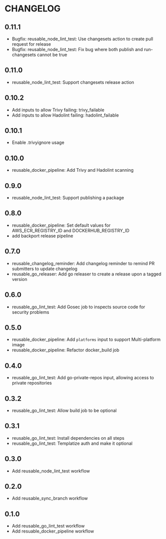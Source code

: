 # CHANGELOG

## 0.11.1

- Bugfix: reusable_node_lint_test: Use changesets action to create pull request for release
- Bugfix: reusable_node_lint_test: Fix bug where both publish and run-changesets cannot be true

## 0.11.0

- reusable_node_lint_test: Support changesets release action
 
## 0.10.2

- Add inputs to allow Trivy failing: trivy_failable
- Add inputs to allow Hadolint failing: hadolint_failable

## 0.10.1

- Enable .trivyignore usage

## 0.10.0

- reusable_docker_pipeline: Add Trivy and Hadolint scanning

## 0.9.0

- reusable_node_lint_test: Support publishing a package

## 0.8.0

- reusable_docker_pipeline: Set default values for AWS_ECR_REGISTRY_ID and DOCKERHUB_REGISTRY_ID
- add backport release pipeline

## 0.7.0

- reusable_changelog_reminder: Add changelog reminder to remind PR submitters to update changelog
- reusable_go_releaser: Add go releaser to create a release upon a tagged version

## 0.6.0

- reusable_go_lint_test: Add Gosec job to inspects source code for security problems

## 0.5.0

- reusable_docker_pipeline: Add `platforms` input to support Multi-platform image
- reusable_docker_pipeline: Refactor docker_build job

## 0.4.0

- reusable_go_lint_test: Add go-private-repos input, allowing access to private repositories

## 0.3.2

- reusable_go_lint_test: Allow build job to be optional

## 0.3.1

- reusable_go_lint_test: Install dependencies on all steps
- reusable_go_lint_test: Templatize auth and make it optional

## 0.3.0

- Add reusable_node_lint_test workflow

## 0.2.0

- Add reusable_sync_branch workflow

## 0.1.0

- Add reusable_go_lint_test workflow
- Add resuable_docker_pipeline workflow
